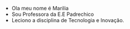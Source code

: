 - Ola meu nome é  Marilia
- Sou Professora da E.E Padrechico
- Leciono a disciplina de Tecnologia e Inovação.
  

<!---
ProfMarilia/ProfMarilia is a ✨ special ✨ repository because its `README.md` (this file) appears on your GitHub profile.
You can click the Preview link to take a look at your changes.
--->
